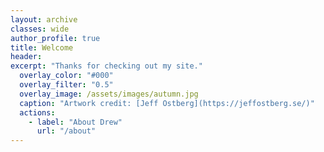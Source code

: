 ```yaml
---
layout: archive
classes: wide
author_profile: true
title: Welcome
header:
excerpt: "Thanks for checking out my site."
  overlay_color: "#000"
  overlay_filter: "0.5"
  overlay_image: /assets/images/autumn.jpg
  caption: "Artwork credit: [Jeff Ostberg](https://jeffostberg.se/)"
  actions:
    - label: "About Drew"
      url: "/about"
---
```

